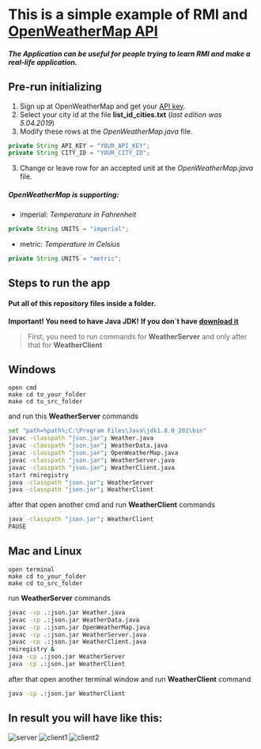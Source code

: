 # This is a simple example of RMI and [OpenWeatherMap API](https://openweathermap.org/api)
##### The Application can be useful for people trying to learn RMI and make a real-life application.

## Pre-run initializing
1. Sign up at OpenWeatherMap and get your [API key](https://home.openweathermap.org/api_keys).
1. Select your city id at the file __list_id_cities.txt__ (_last edition was 5.04.2019_)
1. Modify these rows at the _OpenWeatherMap.java_ file.
```java
private	String API_KEY = "YOUR_API_KEY"; 
private	String CITY_ID = "YOUR_CITY_ID"; 
```
3. Change or leave row for an accepted unit at the _OpenWeatherMap.java_ file.
##### OpenWeatherMap is supporting:
* imperial: _Temperature in Fahrenheit_
```java
private String UNITS = "imperial";
```
* metric: _Temperature in Celsius_
```java
private String UNITS = "metric";
```
## Steps to run the app
#### Put all of this repository files inside a folder.
**Important! You need to have Java JDK!** 
**If you don`t have [download it](https://www.oracle.com/technetwork/java/javase/downloads/jdk8-downloads-2133151.html)**
> First, you need to run commands for **WeatherServer** and only after that for **WeatherClient**
## Windows
```
open cmd 
make cd to_your_folder
make cd to_src_folder
```
and run this **WeatherServer** commands
```bash
set "path=%path%;C:\Program Files\Java\jdk1.8.0_201\bin"
javac -classpath "json.jar"; Weather.java
javac -classpath "json.jar"; WeatherData.java
javac -classpath "json.jar"; OpenWeatherMap.java
javac -classpath "json.jar"; WeatherServer.java
javac -classpath "json.jar"; WeatherClient.java
start rmiregistry
java -classpath "json.jar"; WeatherServer
java -classpath "json.jar"; WeatherClient
```
after that open another cmd and run **WeatherClient** commands
```bash
java -classpath "json.jar"; WeatherClient
PAUSE
```
## Mac and Linux
```
open terminal
make cd to_your_folder
make cd to_src_folder
```
run **WeatherServer** commands
```bash
javac -cp .:json.jar Weather.java
javac -cp .:json.jar WeatherData.java
javac -cp .:json.jar OpenWeatherMap.java
javac -cp .:json.jar WeatherServer.java
javac -cp .:json.jar WeatherClient.java
rmiregistry &
java -cp .:json.jar WeatherServer
java -cp .:json.jar WeatherClient
```
after that open another terminal window and run **WeatherClient** command
```bash
java -cp .:json.jar WeatherClient
```

## In result you will have like this: 
![server](https://user-images.githubusercontent.com/25110969/55293834-52a9b700-5403-11e9-944c-05a45e3182d1.png)
![client1](https://user-images.githubusercontent.com/25110969/55293836-53dae400-5403-11e9-9653-ee6c29750f59.png)
![client2](https://user-images.githubusercontent.com/25110969/55293837-55a4a780-5403-11e9-9016-5c5473e6c6dd.png)
